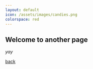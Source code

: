 ```yaml
---
layout: default
icon: /assets/images/candies.png
colorspace: red
---
```


## Welcome to another page

_yay_

[back](./)
